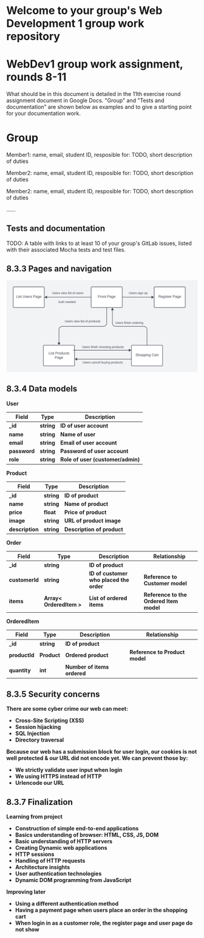 # Welcome to your group's Web Development 1 group work repository

# WebDev1 group work assignment, rounds 8-11

What should be in this document is detailed in the 11th exercise round assignment document in Google Docs. "Group" and "Tests and documentation" are shown below as examples and to give a starting point for your documentation work.

# Group 

Member1:  name, email, student ID, 
resposible for: TODO, short description of duties 

Member2:  name, email, student ID, 
resposible for: TODO, short description of duties 


Member2:  name, email, student ID, 
resposible for: TODO, short description of duties 

......


## Tests and documentation

TODO: A table with links to at least 10 of your group's GitLab issues, listed with their associated Mocha tests and test files.

## 8.3.3 Pages and navigation

![Alt text](pages.png)

## 8.3.4 Data models

<b> User <b>

| Field | Type | Description |
| --- | --- | --- |
| _id | string | ID of user account |
| name | string | Name of user |
| email | string | Email of user account |
| password | string | Password of user account |
| role | string | Role of user (customer/admin) |

<b> Product <b>

| Field | Type | Description |
| --- | --- | --- |
| _id | string | ID of product |
| name | string | Name of product |
| price | float | Price of product |
| image | string | URL of product image |
| description | string | Description of product |

<b> Order <b>

| Field | Type | Description | Relationship |
| --- | --- | --- | --- |
| _id | string | ID of product | |
| customerId | string | ID of customer who placed the order | Reference to <b>Customer<b> model |
| items | Array< OrderedItem > | List of ordered items | Reference to the <b>Ordered Item<b> model |

<b> OrderedItem <b>

| Field | Type | Description | Relationship |
| --- | --- | --- | --- |
| _id | string | ID of product | |
| productId | Product | Ordered product | Reference to <b>Product<b> model |
| quantity | int | Number of items ordered | |

## 8.3.5 Security concerns

<b>There are some cyber crime our web can meet:</b>
* Cross-Site Scripting (XSS) 
* Session hijacking
* SQL Injection
* Directory traversal
  
<b>Because our web has a submission block for user login,  our cookies is not well protected & our URL did not encode yet.
We can prevent those by:</b>

* We strictly validate user input when login
* We using HTTPS instead of HTTP
* Urlencode our URL

## 8.3.7 Finalization
<b>Learning from project</b>
* Construction of simple end-to-end applications
* Basics understanding of browser: HTML, CSS, JS, DOM
* Basic understanding of HTTP servers
* Creating Dynamic web applications
* HTTP sessions
* Handling of HTTP requests
* Architecture insights
* User authentication technologies
* Dynamic DOM programming from JavaScript

<b>Improving later</b>
* Using a different authentication method
* Having a payment page when users place an order in the shopping cart
* When login in as a customer role, the register page and user page do not show

